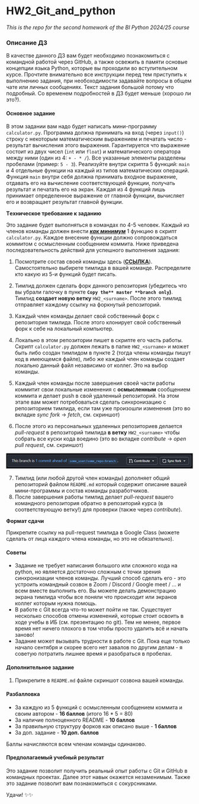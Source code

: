 # HW2_Git_and_python
*This is the repo for the second homework of the BI Python 2024/25 course*

### Описание ДЗ
В качестве данного ДЗ вам будет необходимо познакомиться с командной работой через GitHub, а также освежить в памяти основые концепции языка Python, которые вы проходили во вступительном курсе. Прочтите внимательно все инструкции перед тем приступить к выполнению задания, при необоходимости задавайте вопросы в общем чате или личных сообщениях. Текст задания большой потому что подробный. Со временем подробностей в ДЗ будет меньше (хорошо ли это?).

#### Основное задание

В этом задании вам надо будет написать мини-программу `calculator.py`. Программа должна принимать на вход (через `input()`) строку с некоторым математическим выражением и печатать число - результат вычисления этого выражения. Гарантируется что выражение состоит из двух чисел (`int` или `float`) и математического оператора между ними (один из 4: `+ - * /`). Все указанные элементы разделены пробелами (пример: `5 - 3`). Реализуйте внутри скрипта 5 функций: `main` и 4 отдельные функции на каждый из типов математических операций. Функция `main` внутри себя должна принимать входное выражение, отдавать его на вычисление соответствующей функции, получать результат и печатать его на экран. Каждая из 4 функций лишь принимает определенное выражение от главной функции, вычисляет его и возвращает результат главной функции. 

**Tехническое требование к заданию**

Это задание будет выполняться в командах по 4-5 человек. Каждый из членов команды должен внести <ins>***как минимум***</ins> 1 функцию в скрипт `calculator.py`. Каждое внесение функции должно сопровождаться коммитом с осмысленным сообщением коммита. Ниже приведена последовательность действий для успешного выполнения задания:

1. Посмотрите состав своей команды здесь ([**ССЫЛКА**](https://plausible-cannon-091.notion.site/Teams-for-HW2-8f7ad04710624ebd8424bbbb5f32b252?pvs=74)). Самостоятельно выбирете тимлида в вашей команде. Распределите кто какую из 5-и функций будет писать.
2. Тимлид должен сделать форк данного репозитория (убедитесь что вы убрали галочку в пункте **`Copy the** master **branch only`)**. Тимлид **создает новую ветку** `HW2_<surname>`. После этого тимлид отправляет каждому ссылку на форкнутый репозиторий. 
3. Каждый член команды делает свой собственный форк с репозитория тимлида. После этого клонирует свой собственный форк к себе на локальный компьютер.
4. Локально в этом репозитории пишет в скрипте его часть работы. Скрипт  `calculator.py` должен лежать в папке `HW2_<surname>` и может быть либо создан тимлидом в пункте 2 (тогда члены команды пишут код в имеющемся файле), либо же каждый член команды создает локально данный файл независимо от коллег. Это на выбор команды.
5. Каждый член команды после завершения своей части работы коммитит свои локальные изменения с ************************осмысленным************************ сообщением коммита и делает push в свой удаленный репозиторий. На этом этапе вам может потребоваться сделать синхронизацию с репозиторием тимлида, если там уже произошли изменения (это во вкладке *sync fork* → *fetch*, см. скриншот)


6. После этого из персональных удаленных репозиториев делается *pull-request* в репозиторий тимлида **в ветку** `HW2_<surname>` чтобы собрать все куски кода воедино (это во вкладке *contribute* → *open pull request*, см. скриншот)

![alt text](image.png)

7. Тимлид (или любой другой член команды) дополняет общий репозиторий файлом `README.md` который содержит описание вашей мини-программы и состав команды разработчиков. 
8. После завершения работы тимлид делает *pull-request* вашего командного репозитория обратно в репозиторий курса (в соответствующую ветку!) для проверки (также через *contribute*).

**Формат сдачи**  

Прикрепите ссылку на pull-request тимлида в Google Class (можете сделать от лица каждого члена команды, но это не обязательно).

#### Советы

- Задание не требует написания большого или сложного кода на python, но является достаточно сложным с точки зрения синхронизации членов команды. Лучший способ сделать его - это устроить командный созвон в Zoom / Discord / Google meet / … и всем вместе выполнить его. Вы можете делать демонстрацию экрана тимлида чтобы все поняли что происходит или экранов коллег которым нужна помощь.
- В работе с Git всегда что-то может пойти не так. Существует несколько способов отмены изменений, которые стоит освоить в ходе учебы в ИБ (см. презентацию по git). Тем не менее, первое время нет ничего плохого в том чтобы просто удалить всё и начать заново!
- Задание может вызывать трудности в работе с Git. Пока еще только начало сентября и скорее всего нет завалов по другим делам - я советую потратить лишнее время и разобраться в пробелах.

#### Дополнительное задание

1. Прикрепите в `README.md` файле скриншот созвона вашей команды.

#### Разбалловка 

- За каждую из 5 функций с осмысленным сообщением коммита и своим автором - **16 баллов** (итого 16 * 5 = 80)
- За наличие полноценного README - **10 баллов**
- За правильную структуру форков как описано выше  - **1 баллов**
- За доп. задание - **10 доп. баллов**

Баллы начисляются всем членам команды одинаково.

#### Предполагаемый **учебный результат**

Это задание позволит получить реальный опыт работы с Git и GitHub в командных проектах. Далее этот навык окажется незаменимым.  Также это задание позволит вам познакомиться с сокурсниками.

Удачи! ✨✨
